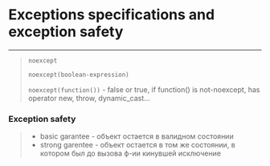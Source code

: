 # Exceptions specifications and exception safety
***
> ``noexcept``
> 
> ``noexcept(boolean-expression)``
> 
> ``noexcept(function())`` - false or true, if function() is not-noexcept, has operator new, throw, dynamic_cast...
> 

### Exception safety
> * basic garantee - объект остается в валидном состоянии
> * strong garentee - объект остается в том же состоянии, в котором был до вызова ф-ии кинувшей исключение